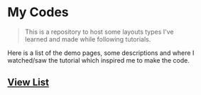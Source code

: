 
<h1>My Codes </h1>
<blockquote>This is a repository to host some layouts types I've <br/>learned and made while following tutorials.
</blockquote><p>
 
 <p>Here is a list of the demo pages, some descriptions and where I watched/saw the tutorial which inspired me to make the code.</p>
 
 <h2><a href="https://bishonenlover.github.io/todorokiscute/">View List</h2>

